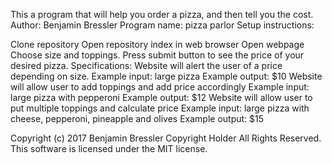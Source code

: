 This a program that will help you order a pizza,
and then tell you the cost.
Author: Benjamin Bressler
Program name: pizza parlor
Setup instructions:

Clone repository
Open repository index in web browser
Open webpage
Choose size and toppings.
Press submit button to see the price of your desired pizza.
Specifications:
Website will alert the user of a price depending on size.
Example input: large pizza
Example output:	$10
Website will allow user to add toppings and add price accordingly
Example input: large pizza with pepperoni
Example output:	$12
Website will allow user to put multiple toppings and calculate price
Example input:	large pizza with cheese, pepperoni, pineapple and olives
Example output:	$15


Copyright (c) 2017 Benjamin Bressler Copyright Holder All Rights Reserved.
This software is licensed under the MIT license.
